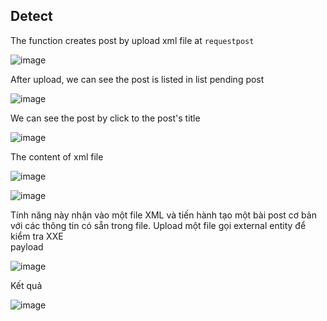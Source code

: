 ## Detect    
The function creates post by upload xml file at `requestpost`  
    
![image](https://user-images.githubusercontent.com/22276823/133217003-7ec7f9a8-16bc-4ba0-bcce-117156798eea.png)

After upload, we can see the post is listed in list pending post  

![image](https://user-images.githubusercontent.com/22276823/133217127-f580acc1-6d3e-42cf-8715-04c4bb284f2d.png)

We can see the post by click to the post's title  

![image](https://user-images.githubusercontent.com/22276823/133217615-473f3810-35ee-4473-8775-a58dd38f5792.png)
 
 The content of xml file  
  
![image](https://user-images.githubusercontent.com/22276823/132802761-e9e1263f-d921-4fbe-8311-7e106d202982.png)  
  
![image](https://user-images.githubusercontent.com/22276823/132802787-65ca6c48-6750-45cb-9cb8-b74ec60ffbc7.png)  
  
Tính năng này nhận vào một file XML và tiến hành tạo một bài post cơ bản với các thông tin có sẵn trong file. Upload một file gọi external entity để kiểm tra XXE  
payload  
  
![image](https://user-images.githubusercontent.com/22276823/132803026-2756d2cd-4eee-4270-b0e3-3aa46480a86b.png)
  
Kết quả  
  
![image](https://user-images.githubusercontent.com/22276823/132803001-daade2a6-f2d0-48e4-b1cc-2050f55d96b6.png)  




